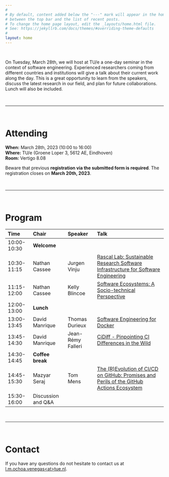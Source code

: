 ```yaml
---
#
# By default, content added below the "---" mark will appear in the home page
# between the top bar and the list of recent posts.
# To change the home page layout, edit the _layouts/home.html file.
# See: https://jekyllrb.com/docs/themes/#overriding-theme-defaults
#
layout: home
---
```


<br>

On Tuesday, March 28th, we will host at TU/e a one-day seminar in the context of software engineering. Experienced researchers coming from different countries and institutions will give a talk about their current work along the day. This is a great opportunity to learn from the speakers, discuss the latest research in our field, and plan for future collaborations. Lunch will also be included.

<br>

<hr style="color:#FDFDFD" />

<br>

# Attending

  <b>When:</b> March 28th, 2023 (10:00 to 16:00)<br>
  <b>Where:</b> TU/e (Groene Loper 3, 5612 AE, Eindhoven) <br>
  <b>Room:</b> Vertigo 8.08
  <br>
  <p>Beware that previous <b>registration via the submitted form is required</b>. The registration closes on <b>March 20th, 2023</b>.</p>

<br>

<hr style="color:#FDFDFD" />

<br>

# Program

| Time | Chair | Speaker | Talk |
|:--|:--|:--|:--|
| 10:00-10:30 | **Welcome** | | |
| 10:30-11:15 | Nathan Cassee | Jurgen Vinju | [Rascal Lab: Sustainable Research Software Infrastructure for Software Engineering](/sweng-seminar/jurgen-vinju/) |
| 11:15-12:00 | Nathan Cassee | Kelly Blincoe | [Software Ecosystems: A Socio-technical Perspective](/sweng-seminar/kelly-blincoe/) |
| 12:00-13:00 | **Lunch** | | |
| 13:00-13:45 | David Manrique | Thomas Durieux | [Software Engineering for Docker](/sweng-seminar/thomas-durieux/) |
| 13:45-14:30 | David Manrique | Jean-Rémy Falleri | [CiDiff - Pinpointing CI Differences in the Wild](/sweng-seminar/jean-remy-falleri/) |
| 14:30-14:45 | **Coffee break** | | |
| 14:45-15:30 | Mazyar Seraj | Tom Mens | [The (R)Evolution of CI/CD on GitHub: Promises and Perils of the GitHub Actions Ecosystem](/sweng-seminar/tom-mens/)
| 15:30-16:00 | Discussion and Q&amp;A | |

<br>

<hr style="color:#FDFDFD" />

<br>

# Contact

If you have any questions do not hesitate to contact us at <a href = "mailto: l.m.ochoa.venegas@tue.nl">l.m.ochoa.venegas&lt;at&gt;tue.nl</a>.

<br>
